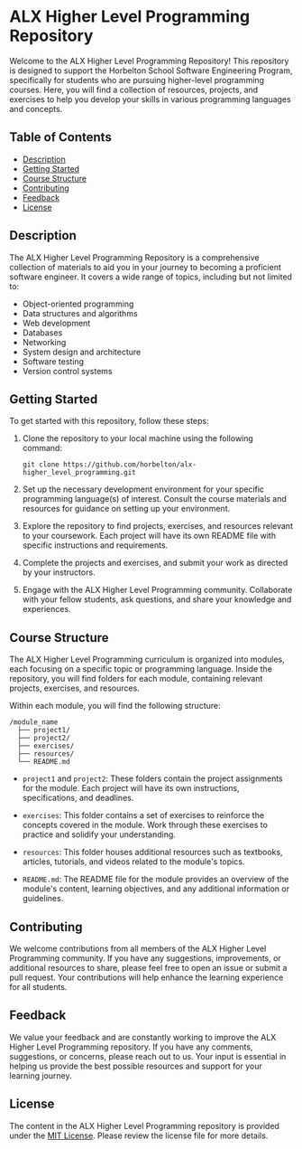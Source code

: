 # ALX Higher Level Programming Repository

Welcome to the ALX Higher Level Programming Repository! This repository is designed to support the Horbelton School Software Engineering Program, specifically for students who are pursuing higher-level programming courses. Here, you will find a collection of resources, projects, and exercises to help you develop your skills in various programming languages and concepts.

## Table of Contents

- [Description](#description)
- [Getting Started](#getting-started)
- [Course Structure](#course-structure)
- [Contributing](#contributing)
- [Feedback](#feedback)
- [License](#license)

## Description

The ALX Higher Level Programming Repository is a comprehensive collection of materials to aid you in your journey to becoming a proficient software engineer. It covers a wide range of topics, including but not limited to:

- Object-oriented programming
- Data structures and algorithms
- Web development
- Databases
- Networking
- System design and architecture
- Software testing
- Version control systems

## Getting Started

To get started with this repository, follow these steps:

1. Clone the repository to your local machine using the following command:
   ```
   git clone https://github.com/horbelton/alx-higher_level_programming.git
   ```

2. Set up the necessary development environment for your specific programming language(s) of interest. Consult the course materials and resources for guidance on setting up your environment.

3. Explore the repository to find projects, exercises, and resources relevant to your coursework. Each project will have its own README file with specific instructions and requirements.

4. Complete the projects and exercises, and submit your work as directed by your instructors.

5. Engage with the ALX Higher Level Programming community. Collaborate with your fellow students, ask questions, and share your knowledge and experiences.

## Course Structure

The ALX Higher Level Programming curriculum is organized into modules, each focusing on a specific topic or programming language. Inside the repository, you will find folders for each module, containing relevant projects, exercises, and resources.

Within each module, you will find the following structure:

```
/module_name
  ├── project1/
  ├── project2/
  ├── exercises/
  ├── resources/
  └── README.md
```

- `project1` and `project2`: These folders contain the project assignments for the module. Each project will have its own instructions, specifications, and deadlines.

- `exercises`: This folder contains a set of exercises to reinforce the concepts covered in the module. Work through these exercises to practice and solidify your understanding.

- `resources`: This folder houses additional resources such as textbooks, articles, tutorials, and videos related to the module's topics.

- `README.md`: The README file for the module provides an overview of the module's content, learning objectives, and any additional information or guidelines.

## Contributing

We welcome contributions from all members of the ALX Higher Level Programming community. If you have any suggestions, improvements, or additional resources to share, please feel free to open an issue or submit a pull request. Your contributions will help enhance the learning experience for all students.

## Feedback

We value your feedback and are constantly working to improve the ALX Higher Level Programming repository. If you have any comments, suggestions, or concerns, please reach out to us. Your input is essential in helping us provide the best possible resources and support for your learning journey.

## License

The content in the ALX Higher Level Programming repository is provided under the [MIT License](https://opensource.org/licenses/MIT). Please review the license file for more details.
